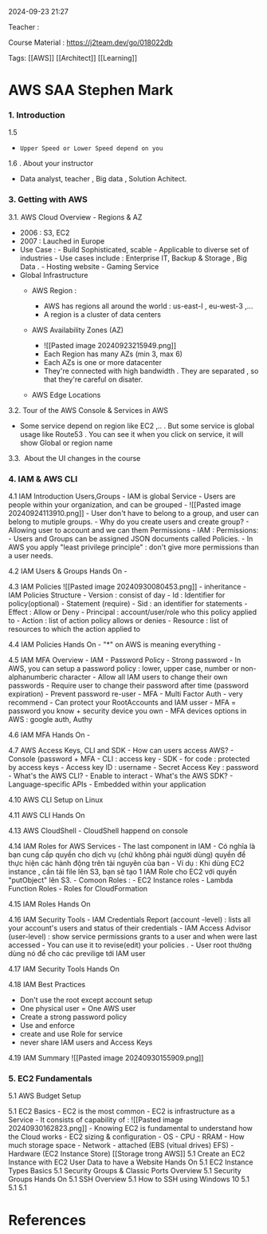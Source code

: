 
2024-09-23 21:27

Teacher : 

Course Material : https://j2team.dev/go/018022db

Tags: [[AWS]] [[Architect]] [[Learning]]
# AWS SAA Stephen Mark



### 1. Introduction


1.5
  -     Upper Speed or Lower Speed depend on you



1.6 . About your instructor
   - Data analyst, teacher , Big data , Solution Achitect.



### 3. Getting with AWS 

3.1.  AWS Cloud Overview - Regions & AZ
   -  2006 : S3, EC2  
  -  2007 : Lauched in Europe
  - Use Case  : - Build Sophisticated, scable
           - Applicable to diverse set of industries
           - Use cases include : Enterprise IT, Backup & Storage , Big Data .
           -  Hosting website
           - Gaming Service
 -  Global Infrastructure
      - AWS Region : 
         - AWS has regions all around the world : us-east-I , eu-west-3 ,...
         - A region is a cluster of data centers  
	  
	  - AWS Availability Zones (AZ)
	     - ![[Pasted image 20240923215949.png]]
         - Each Region has many AZs (min 3, max 6)
         - Each AZs is one or more datacenter
         - They're connected with high bandwidth . They are separated , so that they're careful on disater.
	  
      - AWS Edge Locations
   

3.2. Tour of the AWS Console & Services in AWS
   - Some service depend on region like EC2 ,.. . But some service is global usage like Route53 . You can see it when you click on service, it will show Global or region name


3.3.  About the UI changes in the course
   


### 4. IAM & AWS CLI
   
   4.1 IAM Introduction Users,Groups
     - IAM is global Service
     -  Users are people within your organization, and can be grouped
     - ![[Pasted image 20240924113910.png]]
     - User don't have to belong to a group, and user can belong to mutiple groups.
     - Why do you create users and create group?
        - Allowing user to account and we can them Permissions
     - IAM : Permissions:
        -  Users and Groups can be assigned JSON documents called Policies.
        - In AWS you apply "least privilege principle" : don't give more permissions than a user needs.
  
   4.2 IAM Users & Groups Hands On
     - 
  
   4.3 IAM Policies
    ![[Pasted image 20240930080453.png]]
      -  inheritance
      -  IAM Policies Structure 
          - Version : consist of day
          - Id : Identifier for policy(optional)
          - Statement (require)
             - Sid : an identifier for statements
             - Effect : Allow or Deny
             - Principal : account/user/role who this policy applied to
             - Action : list of action policy allows or denies
             - Resource : list of resources to which the action applied to

   4.4 IAM Policies Hands On
     -   "*"  on AWS is meaning everything
     - 
   
   4.5 IAM MFA Overview
    - IAM - Password Policy
     - Strong password
     - In AWS, you can setup a password policy : lower, upper case, number or non-alphanumberic character 
     -  Allow all IAM users to change their own passwords
     - Require user to change their password after time (password expiration)
     - Prevent password re-user
    - MFA - Multi Factor Auth
    -  very recommend 
    - Can protect your RootAccounts and IAM usser
    - MFA = password you know + security device you own
    - MFA devices options in AWS : google auth, Authy
   
   4.6 IAM MFA Hands On
     -
   
   4.7 AWS Access Keys, CLI and SDK
    - How can users access AWS?
       - Console (password + MFA
	   - CLI : access key
	   - SDK - for code : protected by access keys
	- Access key ID : username 
	- Secret Access Key : password
	- What's the AWS CLI?
	   - Enable to interact
	- What's the AWS SDK?
	   - Language-specific APIs
	   -  Embedded within your application
      
   4.10 AWS CLI Setup on Linux
   
   4.11 AWS CLI Hands On
   
   4.13 AWS CloudShell
    - CloudShell happend on console
   
   4.14 IAM Roles for AWS Services
    - The last component in IAM
    -  Có nghĩa là bạn cung cấp quyền cho dịch vụ (chứ không phải người dùng) quyền để thực hiện các hành động trên tài nguyên của bạn
         - Ví dụ : Khi dùng EC2 instance , cần tải file lên S3, bạn sẽ tạo 1 IAM Role cho EC2 với quyền "putObject" lên S3.
    - Comoon Roles : 
       - EC2 Instance roles
       -  Lambda Function Roles
       -  Roles for CloudFormation
  
   4.15 IAM Roles Hands On
   
   4.16 IAM Security Tools
    - IAM Credentials Report (account -level) : lists all your account's users and status of their credentials
    - IAM Access Advisor (user-level) : show service permissions grants to a  user and when were last accessed
        - You can use it to revise(edit) your policies . 
        - User root thường dùng nó để cho các previlige tới IAM user
    
   
   4.17 IAM Security Tools Hands On
   
   4.18 IAM Best Practices
   - Don't use the root except account setup
   - One physical user = One AWS user
   - Create a strong password policy
   - Use and enforce 
   - create and use Role for service
   - never share IAM users and Access Keys
   
   4.19 IAM Summary
      ![[Pasted image 20240930155909.png]]










### 5. EC2 Fundamentals

  5.1 AWS Budget Setup


  5.1 EC2 Basics 
    - EC2 is the most common
    -  EC2 is infrastructure as a Service
    -  It consists of capability of :
        ![[Pasted image 20240930162823.png]]
    - Knowing EC2 is fundamental to understand how the Cloud works
    - EC2 sizing & configuration
        - OS
        - CPU 
        - RRAM
        - How much storage space 
            - Network - attached (EBS (vitual drives) EFS)
            - Hardware (EC2 Instance Store)
              [[Storage trong AWS]]
  5.1 Create an EC2 Instance with EC2 User Data to have a Website Hands On
  5.1 EC2 Instance Types Basics
  5.1 Security Groups & Classic Ports Overview
  5.1 Security Groups Hands On
  5.1 SSH Overview
  5.1 How to SSH using Windows 10
  5.1
  5.1
  5.1


# References





